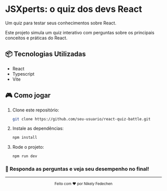 # JSXperts: o quiz dos devs React

Um quiz para testar seus conhecimentos sobre React.

Este projeto simula um quiz interativo com perguntas sobre os principais conceitos e práticas do React.

## 📦 Tecnologias Utilizadas

- React
- Typescript
- Vite

## 🎮 Como jogar

1. Clone este repositório:

   ```bash
   git clone https://github.com/seu-usuario/react-quiz-battle.git
   ```
2. Instale as dependências:

   ```bash
   npm install
   ```
3. Rode o projeto:

   ```bash
   npm run dev
   ```

### 🚀  Responda as perguntas e veja seu desempenho no final!

---
<p align="center">
  <small>
    Feito com ❤️ por Nikely Fedechen
  </small>
</p>
